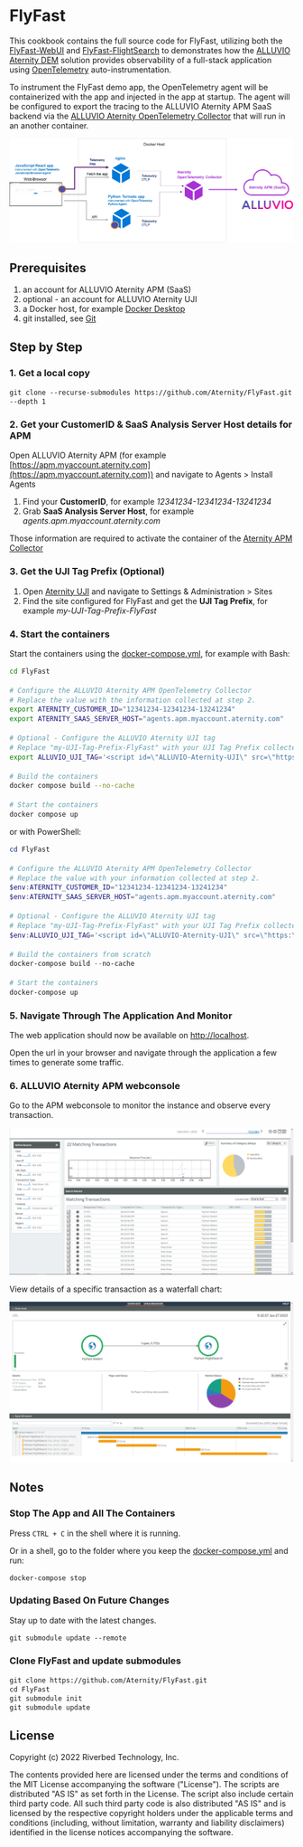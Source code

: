 # FlyFast

This cookbook contains the full source code for FlyFast, utilizing both the  [FlyFast-WebUI](https://github.com/Aternity/FlyFast-WebUI) and [FlyFast-FlightSearch](https://github.com/Aternity/FlyFast-FlightSearch) to demonstrates how the [ALLUVIO Aternity DEM](https://www.riverbed.com/products/digital-experience-management) solution provides observability of a full-stack application using [OpenTelemetry](https://opentelemetry.io/) auto-instrumentation.

To instrument the FlyFast demo app, the OpenTelemetry agent will be containerized with the app and injected in the app at startup. The agent will be configured to export the tracing to the ALLUVIO Aternity APM SaaS backend via the [ALLUVIO Aternity OpenTelemetry Collector](https://hub.docker.com/r/aternity/apm-collector) that will run in an another container.

![diagram](/images/diagram.png)

## Prerequisites

1. an account for ALLUVIO Aternity APM (SaaS)
2. optional - an account for ALLUVIO Aternity UJI
3. a Docker host, for example [Docker Desktop](https://www.docker.com/products/docker-desktop)
4. git installed, see [Git](https://git-scm.com/)

## Step by Step

### 1. Get a local copy
    
```shell
git clone --recurse-submodules https://github.com/Aternity/FlyFast.git --depth 1
```

### 2. Get your CustomerID & SaaS Analysis Server Host details for APM

Open ALLUVIO Aternity APM (for example [https://apm.myaccount.aternity.com](https://apm.myaccount.aternity.com)) and navigate to Agents > Install Agents

1. Find your **CustomerID**, for example *12341234-12341234-13241234*
2. Grab **SaaS Analysis Server Host**, for example *agents.apm.myaccount.aternity.com*

Those information are required to activate the container of the [Aternity APM Collector](https://hub.docker.com/r/aternity/apm-collector)

### 3. Get the UJI Tag Prefix (Optional)

1. Open [Aternity UJI](https://portals.bluetriangle.com) and navigate to Settings & Administration > Sites
2. Find the site configured for FlyFast and get the **UJI Tag Prefix**, for example *my-UJI-Tag-Prefix-FlyFast*

### 4. Start the containers

Start the containers using the [docker-compose.yml](docker-compose.yml), for example with Bash:

```bash
cd FlyFast

# Configure the ALLUVIO Aternity APM OpenTelemetry Collector
# Replace the value with the information collected at step 2.
export ATERNITY_CUSTOMER_ID="12341234-12341234-13241234"
export ATERNITY_SAAS_SERVER_HOST="agents.apm.myaccount.aternity.com"

# Optional - Configure the ALLUVIO Aternity UJI tag
# Replace "my-UJI-Tag-Prefix-FlyFast" with your UJI Tag Prefix collected at step 3.
export ALLUVIO_UJI_TAG='<script id=\"ALLUVIO-Aternity-UJI\" src=\"https:\/\/my-UJI-Tag-Prefix-FlyFast\.btttag\.com\/btt\.js\"><\/script>'

# Build the containers
docker compose build --no-cache

# Start the containers
docker compose up
```

or with PowerShell:

```PowerShell
cd FlyFast

# Configure the ALLUVIO Aternity APM OpenTelemetry Collector
# Replace the value with your information collected at step 2.
$env:ATERNITY_CUSTOMER_ID="12341234-12341234-13241234"
$env:ATERNITY_SAAS_SERVER_HOST="agents.apm.myaccount.aternity.com"

# Optional - Configure the ALLUVIO Aternity UJI tag
# Replace "my-UJI-Tag-Prefix-FlyFast" with your UJI Tag Prefix collected at step 3.
$env:ALLUVIO_UJI_TAG='<script id=\"ALLUVIO-Aternity-UJI\" src=\"https:\/\/my-UJI-Tag-Prefix-FlyFast\.btttag\.com\/btt\.js\"><\/script>'

# Build the containers from scratch
docker-compose build --no-cache

# Start the containers
docker-compose up
```

### 5. Navigate Through The Application And Monitor

The web application should now be available on [http://localhost](http://localhost).

Open the url in your browser and navigate through the application a few times to generate some traffic.

### 6. ALLUVIO Aternity APM webconsole

Go to the APM webconsole to monitor the instance and observe every transaction.

![Alluvio Aternity APM OpenTelemetry Traces](/images/transaction.png)

View details of a specific transaction as a waterfall chart:

![Alluvio Aternity APM OpenTelemetry Transaction-Detail](/images/transaction-detail.png)

## Notes

### Stop The App and All The Containers

Press `CTRL + C` in the shell where it is running.

Or in a shell, go to the folder where you keep the [docker-compose.yml](docker-compose.yml) and run:

```shell
docker-compose stop
```

### Updating Based On Future Changes

Stay up to date with the latest changes.

```shell
git submodule update --remote
```

### Clone FlyFast and update submodules

```shell
git clone https://github.com/Aternity/FlyFast.git
cd FlyFast
git submodule init
git submodule update
```

## License
Copyright (c) 2022 Riverbed Technology, Inc.

The contents provided here are licensed under the terms and conditions of the MIT License accompanying the software ("License"). The scripts are distributed "AS IS" as set forth in the License. The script also include certain third party code. All such third party code is also distributed "AS IS" and is licensed by the respective copyright holders under the applicable terms and conditions (including, without limitation, warranty and liability disclaimers) identified in the license notices accompanying the software.
